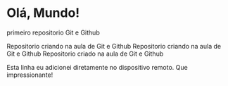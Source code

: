 # Olá, Mundo!
 primeiro repositorio Git e Github

 Repositorio criando na aula de Git e Github
 Repositorio criando na aula de Git e Github Repositorio criado na aula de Git e Github
 
 Esta linha eu adicionei diretamente no dispositivo remoto. Que impressionante!
